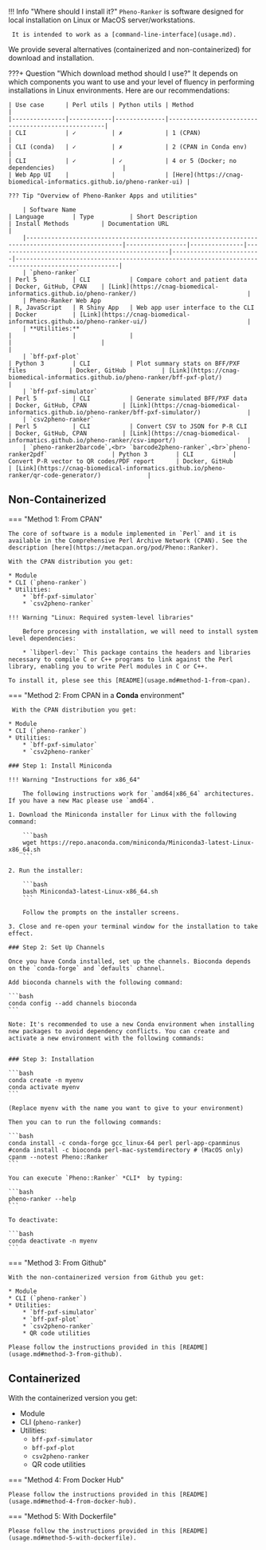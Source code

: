 !!! Info "Where should I install it?"
    `Pheno-Ranker` is software designed for local installation on Linux or MacOS server/workstations.

     It is intended to work as a [command-line-interface](usage.md).

We provide several alternatives (containerized and non-containerized) for download and installation.

???+ Question "Which download method should I use?"
    It depends on which components you want to use and your level of fluency in performing installations in Linux environments. Here are our recommendations:

    | Use case      | Perl utils | Python utils | Method                                             |
    |---------------|------------|--------------|----------------------------------------------------|
    | CLI           | ✓          | ✗            | 1 (CPAN)                                           |
    | CLI (conda)   | ✓          | ✗            | 2 (CPAN in Conda env)                              |
    | CLI           | ✓          | ✓            | 4 or 5 (Docker; no dependencies)                   |
    | Web App UI    |            |              | [Here](https://cnag-biomedical-informatics.github.io/pheno-ranker-ui) |

    ??? Tip "Overview of Pheno-Ranker Apps and utilities"
    
        | Software Name                                                                                   | Language        | Type          | Short Description                              | Install Methods         | Documentation URL                                                                                 |
        |-------------------------------------------------------------------------------------------------|-----------------|---------------|------------------------------------------------|-------------------------|---------------------------------------------------------------------------------------------------|
        | `pheno-ranker`                                                                                | Perl 5          | CLI           | Compare cohort and patient data                | Docker, GitHub, CPAN    | [Link](https://cnag-biomedical-informatics.github.io/pheno-ranker/)                               |
        | Pheno-Ranker Web App                                                                        | R, JavaScript   | R Shiny App   | Web app user interface to the CLI              | Docker          | [Link](https://cnag-biomedical-informatics.github.io/pheno-ranker-ui/)                            |
        | **Utilities:**                                                                                  |                 |               |                                                |                         |                                                                                                   |
        | `bff-pxf-plot`                                                                                | Python 3        | CLI           | Plot summary stats on BFF/PXF files            | Docker, GitHub          | [Link](https://cnag-biomedical-informatics.github.io/pheno-ranker/bff-pxf-plot/)                  |
        | `bff-pxf-simulator`                                                                           | Perl 5          | CLI           | Generate simulated BFF/PXF data                | Docker, GitHub, CPAN          | [Link](https://cnag-biomedical-informatics.github.io/pheno-ranker/bff-pxf-simulator/)             |
        | `csv2pheno-ranker`                                                                            | Perl 5          | CLI           | Convert CSV to JSON for P-R CLI                | Docker, GitHub, CPAN          | [Link](https://cnag-biomedical-informatics.github.io/pheno-ranker/csv-import/)                    |
        | `pheno-ranker2barcode`,<br> `barcode2pheno-ranker`,<br>`pheno-ranker2pdf`                  | Python 3        | CLI           | Convert P-R vector to QR codes/PDF report      | Docker, GitHub          | [Link](https://cnag-biomedical-informatics.github.io/pheno-ranker/qr-code-generator/)             |

## Non-Containerized

=== "Method 1: From CPAN"

    The core of software is a module implemented in `Perl` and it is available in the Comprehensive Perl Archive Network (CPAN). See the description [here](https://metacpan.org/pod/Pheno::Ranker).

    With the CPAN distribution you get:

    * Module
    * CLI (`pheno-ranker`)
    * Utilities:
        * `bff-pxf-simulator`
        * `csv2pheno-ranker`

    !!! Warning "Linux: Required system-level libraries"

        Before procesing with installation, we will need to install system level dependencies:

        * `libperl-dev:` This package contains the headers and libraries necessary to compile C or C++ programs to link against the Perl library, enabling you to write Perl modules in C or C++.

    To install it, plese see this [README](usage.md#method-1-from-cpan).

=== "Method 2: From CPAN in a **Conda** environment"

     With the CPAN distribution you get:

    * Module
    * CLI (`pheno-ranker`)
    * Utilities:
        * `bff-pxf-simulator`
        * `csv2pheno-ranker`

    ### Step 1: Install Miniconda

    !!! Warning "Instructions for x86_64"

        The following instructions work for `amd64|x86_64` architectures. If you have a new Mac please use `amd64`.
    
    1. Download the Miniconda installer for Linux with the following command:
    
        ```bash
        wget https://repo.anaconda.com/miniconda/Miniconda3-latest-Linux-x86_64.sh
        ```
    
    2. Run the installer:
    
        ```bash
        bash Miniconda3-latest-Linux-x86_64.sh
        ```
    
        Follow the prompts on the installer screens.
    
    3. Close and re-open your terminal window for the installation to take effect.
    
    ### Step 2: Set Up Channels
    
    Once you have Conda installed, set up the channels. Bioconda depends on the `conda-forge` and `defaults` channel.
    
    Add bioconda channels with the following command:
    
    ```bash
    conda config --add channels bioconda
    ```

    Note: It's recommended to use a new Conda environment when installing new packages to avoid dependency conflicts. You can create and activate a new environment with the following commands:


    ### Step 3: Installation

    ```bash
    conda create -n myenv
    conda activate myenv
    ```

    (Replace myenv with the name you want to give to your environment)

    Then you can to run the following commands:

    ```bash
    conda install -c conda-forge gcc_linux-64 perl perl-app-cpanminus
    #conda install -c bioconda perl-mac-systemdirectory # (MacOS only)
    cpanm --notest Pheno::Ranker
    ```

    You can execute `Pheno::Ranker` *CLI*  by typing:

    ```bash
    pheno-ranker --help
    ```

    To deactivate:
   
    ```bash
    conda deactivate -n myenv
    ```

=== "Method 3: From Github"

    With the non-containerized version from Github you get:

    * Module
    * CLI (`pheno-ranker`)
    * Utilities:
        * `bff-pxf-simulator`
        * `bff-pxf-plot`
        * `csv2pheno-ranker`
        * QR code utilities

    Please follow the instructions provided in this [README](usage.md#method-3-from-github).

## Containerized

With the containerized version you get:

* Module
* CLI (`pheno-ranker`)
* Utilities:
    * `bff-pxf-simulator`
    * `bff-pxf-plot`
    * `csv2pheno-ranker`
    * QR code utilities

=== "Method 4: From Docker Hub"

    Please follow the instructions provided in this [README](usage.md#method-4-from-docker-hub).

=== "Method 5: With Dockerfile"

    Please follow the instructions provided in this [README](usage.md#method-5-with-dockerfile).
